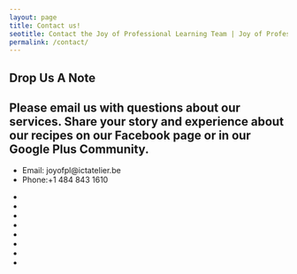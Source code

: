 ```yaml
---
layout: page
title: Contact us!
seotitle: Contact the Joy of Professional Learning Team | Joy of Professional Learning
permalink: /contact/
---
```

<!-- Slider Start -->
<section id="global-header">
  <div class="container">
    <div class="row">
      <div class="col-md-12">
        <div class="block">
          <h1>Drop Us A Note</h1>
        </div>
     </div>
   </div>
</div>
</section>
<section>
  <div class="container">
    <div class="row">
          <h2>Please email us with questions about our services. Share your story and experience about our recipes on our Facebook page or in our Google Plus Community. </h2>
          <ul class="address-block">
            <li>
              <i class="fa fa-envelope-o"></i>Email: joyofpl@ictatelier.be
            </li>
            <li>
              <i class="fa fa-phone"></i>Phone:+1 484 843 1610
            </li>
          </ul>
          <ul class="social-icons">
             <li>
             <li>
              <a href="https://www.facebook.com/joyofpl/?hc_ref=SEARCH"><i class="fa fa-facebook"></i></a>
            </li>
            <li>
              <a href="https://twitter.com/joyofpl?lang=en"><i class="fa fa-twitter"></i></a>
            </li>
            <li>
              <a href="https://plus.google.com/communities/100048750758797626973"><i class="fa fa-google"></i></a>
            <li>
            <li>
              <a href="https://www.instagram.com/thejoyofpl/"><i class="fa fa-instagram"></i></a>
            <lin>
            <li>
              <a href="https://www.etsy.com/shop/bethesquarepeg?ref=seller-platform-mcnav/"><i class="fa fa-etsy"></i></a>
            <li>
         <div>
      <div>
  </div>
